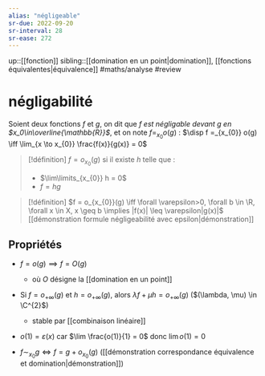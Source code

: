 ```yaml
---
alias: "négligeable"
sr-due: 2022-09-20
sr-interval: 28
sr-ease: 272
---
```

up::[[fonction]]
sibling::[[domination en un point|domination]], [[fonctions équivalentes|équivalence]]
#maths/analyse #review 
# négligabilité
Soient deux fonctions $f$ et $g$, on dit que _$f$ est négligable devant $g$ en $x_0\in\overline{\mathbb{R}}$_, et on note $f=_{x_{0}}o(g)$ :
$\disp f =_{x_{0}} o(g) \iff \lim_{x \to x_{0}} \frac{f(x)}{g(x)} = 0$

> [!définition]
> $f = o_{x_{0}}(g)$ si il existe $h$ telle que :
>  - $\lim\limits_{x_{0}} h = 0$
>  - $f = hg$

> [!définition]
> $f = o_{x_{0}}(g) \iff \forall \varepsilon>0, \forall b \in \R, \forall x \in X, x \geq b \implies |f(x)| \leq \varepsilon|g(x)|$
> [[démonstration formule négligeabilité avec epsilon|démonstration]]



## Propriétés

 - $f = o(g) \implies f = O(g)$
     - où $O$ désigne la [[domination en un point]]
     
 - Si $f = o_{+\infty}(g)$ et $h = o_{+\infty}(g)$, alors $\lambda f + \mu h = o_{+\infty}(g)$ ($(\lambda, \mu) \in \C^{2}$)
     - stable par [[combinaison linéaire]]
 
 - $o(1) = \varepsilon(x)$ car $\lim \frac{o(1)}{1} = 0$ donc $\lim o(1) = 0$

 - $f \sim_{x_{0}} g \iff f = g+o_{x_{0}}(g)$ ([[démonstration correspondance équivalence et domination|démonstration]])
